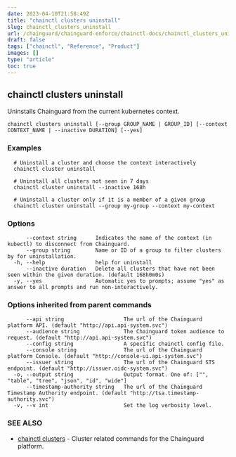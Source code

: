 ```yaml
---
date: 2023-04-10T21:58:49Z
title: "chainctl clusters uninstall"
slug: chainctl_clusters_uninstall
url: /chainguard/chainguard-enforce/chainctl-docs/chainctl_clusters_uninstall/
draft: false
tags: ["chainctl", "Reference", "Product"]
images: []
type: "article"
toc: true
---
```

## chainctl clusters uninstall

Uninstalls Chainguard from the current kubernetes context.

```
chainctl clusters uninstall [--group GROUP_NAME | GROUP_ID] [--context CONTEXT_NAME | --inactive DURATION] [--yes]
```

### Examples

```
  # Uninstall a cluster and choose the context interactively
  chainctl cluster uninstall
  
  # Uninstall all clusters not seen in 7 days
  chainctl cluster uninstall --inactive 168h
  
  # Uninstall a cluster only if it is a member of a given group
  chainctl cluster uninstall --group my-group --context my-context
```

### Options

```
      --context string      Indicates the name of the context (in kubectl) to disconnect from Chainguard.
      --group string        Name or ID of a group to filter clusters by for uninstallation.
  -h, --help                help for uninstall
      --inactive duration   Delete all clusters that have not been seen within the given duration. (default 168h0m0s)
  -y, --yes                 Automatic yes to prompts; assume "yes" as answer to all prompts and run non-interactively.
```

### Options inherited from parent commands

```
      --api string                   The url of the Chainguard platform API. (default "http://api.api-system.svc")
      --audience string              The Chainguard token audience to request. (default "http://api.api-system.svc")
      --config string                A specific chainctl config file.
      --console string               The url of the Chainguard platform Console. (default "http://console-ui.api-system.svc")
      --issuer string                The url of the Chainguard STS endpoint. (default "http://issuer.oidc-system.svc")
  -o, --output string                Output format. One of: ["", "table", "tree", "json", "id", "wide"]
      --timestamp-authority string   The url of the Chainguard Timestamp Authority endpoint. (default "http://tsa.timestamp-authority.svc")
  -v, --v int                        Set the log verbosity level.
```

### SEE ALSO

* [chainctl clusters](/chainguard/chainguard-enforce/chainctl-docs/chainctl_clusters/)	 - Cluster related commands for the Chainguard platform.

